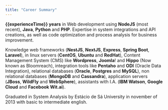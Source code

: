 ```yaml
---
title: "Career Summary"
---
```


**{{experienceTime}} years** in Web development using **NodeJS** (most recent), **Java**, **Python** and **PHP**. Expertise in system integrations and API creations, as well as code optimization and process analysis for business improvement.

Knowledge web frameworks (**NestJS**, **NextJS**, **Express**, **Spring Boot**, **Laravel**), in linux servers (**CentOS**, **Ubuntu** and **RedHat**), Content Management System (CMS) like **Wordpress**, **Joomla**! and **Hippo** (Now known as Bloomreach), integration tools like **Pentaho** and **ODI** (Oracle Data Integration), relational databases (**Oracle**, **Postgres** and **MySQL**), non relational databases (**MongoDB** and **Cassandra**), application servers (**JBoss**, **WildFly** and **WebSphere**), assistants with I.A. (**IBM Watson**, **Google Cloud** and **Facebook Wit.ai**).

Graduated in System Analysis by Estácio de Sá University in november of 2013 with basic to intermediate english.
